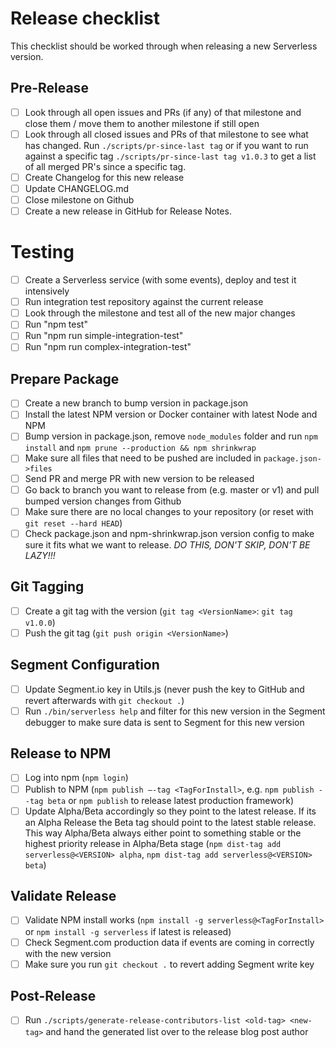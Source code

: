 # Release checklist

This checklist should be worked through when releasing a new Serverless version.

## Pre-Release
- [ ] Look through all open issues and PRs (if any) of that milestone and close them / move them to another
milestone if still open
- [ ] Look through all closed issues and PRs of that milestone to see what has changed. Run `./scripts/pr-since-last tag` or if you want to run against a specific tag `./scripts/pr-since-last tag v1.0.3` to get a list of all merged PR's since a specific tag.
- [ ] Create Changelog for this new release
- [ ] Update CHANGELOG.md
- [ ] Close milestone on Github
- [ ] Create a new release in GitHub for Release Notes.

# Testing
- [ ] Create a Serverless service (with some events), deploy and test it intensively
- [ ] Run integration test repository against the current release
- [ ] Look through the milestone and test all of the new major changes
- [ ] Run "npm test"
- [ ] Run "npm run simple-integration-test"
- [ ] Run "npm run complex-integration-test"

## Prepare Package
- [ ] Create a new branch to bump version in package.json
- [ ] Install the latest NPM version or Docker container with latest Node and NPM
- [ ] Bump version in package.json, remove `node_modules` folder and run `npm install` and `npm prune --production && npm shrinkwrap`
- [ ] Make sure all files that need to be pushed are included in `package.json->files`
- [ ] Send PR and merge PR with new version to be released
- [ ] Go back to branch you want to release from (e.g. master or v1) and pull bumped version changes from Github
- [ ] Make sure there are no local changes to your repository (or reset with `git reset --hard HEAD`)
- [ ] Check package.json and npm-shrinkwrap.json version config to make sure it fits what we want to release. *DO THIS, DON'T SKIP, DON'T BE LAZY!!!*

## Git Tagging
- [ ] Create a git tag with the version (`git tag <VersionName>`: `git tag v1.0.0`)
- [ ] Push the git tag (`git push origin <VersionName>`)

## Segment Configuration
- [ ] Update Segment.io key in Utils.js (never push the key to GitHub and revert afterwards with `git checkout .`)
- [ ] Run `./bin/serverless help` and filter for this new version in the Segment debugger to make sure data is sent to Segment for this new version

## Release to NPM
- [ ] Log into npm (`npm login`)
- [ ] Publish to NPM (`npm publish —-tag <TagForInstall>`, e.g. `npm publish --tag beta` or `npm publish` to release latest production framework)
- [ ] Update Alpha/Beta accordingly so they point to the latest release. If its an Alpha Release the Beta tag should point to the latest stable release. This way Alpha/Beta always either point to something stable or the highest priority release in Alpha/Beta stage (`npm dist-tag add serverless@<VERSION> alpha`, `npm dist-tag add serverless@<VERSION> beta`)

## Validate Release
- [ ] Validate NPM install works (`npm install -g serverless@<TagForInstall>` or `npm install -g serverless` if latest is released)
- [ ] Check Segment.com production data if events are coming in correctly with the new version
- [ ] Make sure you run `git checkout .` to revert adding Segment write key

## Post-Release
- [ ] Run `./scripts/generate-release-contributors-list <old-tag> <new-tag>` and hand the generated list over to the release blog post author

